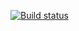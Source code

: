 [![Build status](https://ci.appveyor.com/api/projects/status/w4ftq9cqwmfrrj12?svg=true)](https://ci.appveyor.com/project/xamelion098/automationtesthomework-2-2)
